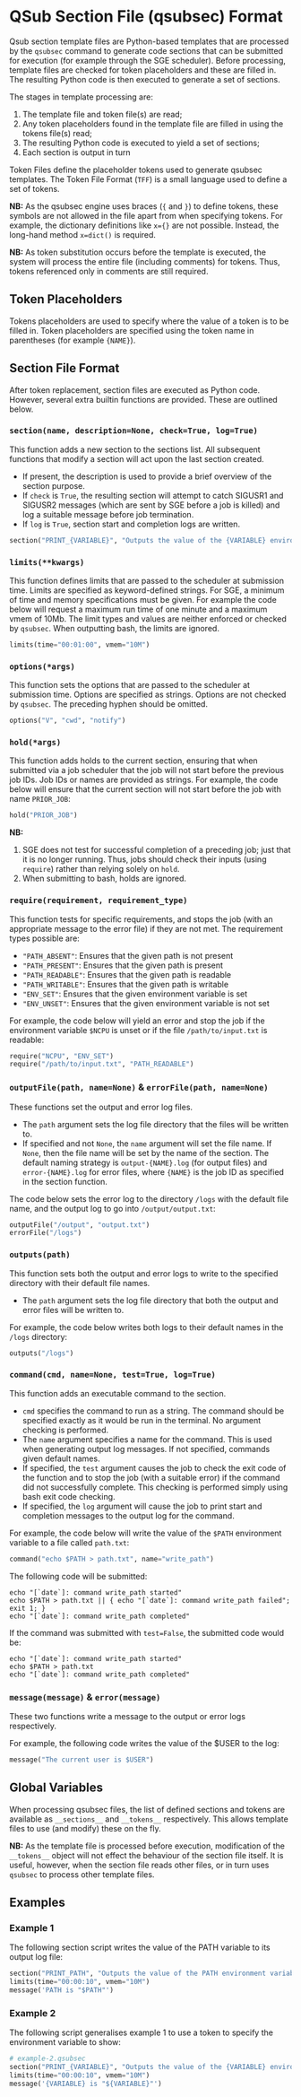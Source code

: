 # QSub Section File (qsubsec) Format

Qsub section template files are Python-based templates that are processed by the `qsubsec` command to generate code sections that can be submitted for execution (for example through the SGE scheduler). Before processing, template files are checked for token placeholders and these are filled in. The resulting Python code is then executed to generate a set of sections.

The stages in template processing are:

1. The template file and token file(s) are read;
2. Any token placeholders found in the template file are filled in using the tokens file(s) read;
3. The resulting Python code is executed to yield a set of sections;
4. Each section is output in turn

Token Files define the placeholder tokens used to generate qsubsec templates. The Token File Format (`TFF`) is a small language used to define a set of tokens.

**NB:** As the qsubsec engine uses braces (`{` and `}`) to define tokens, these symbols are not allowed in the file apart from when specifying tokens. For example, the dictionary definitions like `x={}` are not possible. Instead, the long-hand method `x=dict()` is required.

**NB:** As token substitution occurs before the template is executed, the system will process the entire file (including comments) for tokens. Thus, tokens referenced only in comments are still required.

## Token Placeholders

Tokens placeholders are used to specify where the value of a token is to be filled in. Token placeholders are specified using the token name in parentheses (for example `{NAME}`).

## Section File Format

After token replacement, section files are executed as Python code. However, several extra builtin functions are provided. These are outlined below.


### `section(name, description=None, check=True, log=True)`

This function adds a new section to the sections list. All subsequent functions that modify a section will act upon the last section created.

* If present, the description is used to provide a brief overview of the section purpose.
* If `check` is `True`, the resulting section will attempt to catch SIGUSR1 and SIGUSR2 messages (which are sent by SGE before a job is killed) and log a suitable message before job termination.
* If `log` is `True`, section start and completion logs are written.

~~~python
section("PRINT_{VARIABLE}", "Outputs the value of the {VARIABLE} environment variable to log", check=False, log=False)
~~~

### `limits(**kwargs)`

This function defines limits that are passed to the scheduler at submission time. Limits are specified as keyword-defined strings. For SGE, a minimum of time and memory specifications must be given. For example the code below will request a maximum run time of one minute and a maximum vmem of 10Mb. The limit types and values are neither enforced or checked by `qsubsec`. When outputting bash, the limits are ignored.

~~~python
limits(time="00:01:00", vmem="10M")
~~~

### `options(*args)`

This function sets the options that are passed to the scheduler at submission time. Options are specified as strings. Options are not checked by `qsubsec`. The preceding hyphen should be omitted.

~~~python
options("V", "cwd", "notify")
~~~

### `hold(*args)`

This function adds holds to the current section, ensuring that when submitted via a job scheduler that the job will not start before the previous job IDs. Job IDs or names are provided as strings. For example, the code below will ensure that the current section will not start before the job with name `PRIOR_JOB`:

~~~python
hold("PRIOR_JOB")
~~~

**NB:**

1. SGE does not test for successful completion of a preceding job; just that it is no longer running. Thus, jobs should check their inputs (using `require`) rather than relying solely on `hold`.
2. When submitting to bash, holds are ignored.

### `require(requirement, requirement_type)`

This function tests for specific requirements, and stops the job (with an appropriate message to the error file) if they are not met. The requirement types possible are:

* `"PATH_ABSENT"`: Ensures that the given path is not present
* `"PATH_PRESENT"`: Ensures that the given path is present
* `"PATH_READABLE"`: Ensures that the given path is readable
* `"PATH_WRITABLE"`: Ensures that the given path is writable
* `"ENV_SET"`: Ensures that the given environment variable is set
* `"ENV_UNSET"`: Ensures that the given environment variable is not set

For example, the code below will yield an error and stop the job if the environment variable `$NCPU` is unset or if the file `/path/to/input.txt` is readable:

~~~python
require("NCPU", "ENV_SET")
require("/path/to/input.txt", "PATH_READABLE")
~~~

### `outputFile(path, name=None)` & `errorFile(path, name=None)`

These functions set the output and error log files.

* The `path` argument sets the log file directory that the files will be written to.
* If specified and not `None`, the `name` argument will set the file name. If `None`, then the file name will be set by the name of the section. The default naming strategy is `output-{NAME}.log` (for output files) and `error-{NAME}.log` for error files, where `{NAME}` is the job ID as specified in the section function.

The code below sets the error log to the directory `/logs` with the default file name, and the output log to go into `/output/output.txt`:

~~~python
outputFile("/output", "output.txt")
errorFile("/logs")
~~~

### `outputs(path)`

This function sets both the output and error logs to write to the specified directory with their default file names.

* The `path` argument sets the log file directory that both the output and error files will be written to.

For example, the code below writes both logs to their default names in the `/logs` directory:

~~~python
outputs("/logs")
~~~

### `command(cmd, name=None, test=True, log=True)`

This function adds an executable command to the section.

* `cmd` specifies the command to run as a string. The command should be specified exactly as it would be run in the terminal. No argument checking is performed.
* The `name` argument specifies a name for the command. This is used when generating output log messages. If not specified, commands given default names.
* If specified, the `test` argument causes the job to check the exit code of the function and to stop the job (with a suitable error) if the command did not successfully complete. This checking is performed simply using bash exit code checking.
* If specified, the `log` argument will cause the job to print start and completion messages to the output log for the command.

For example, the code below will write the value of the `$PATH` environment variable to a file called `path.txt`:

~~~python
command("echo $PATH > path.txt", name="write_path")
~~~

The following code will be submitted:

~~~
echo "[`date`]: command write_path started"
echo $PATH > path.txt || { echo "[`date`]: command write_path failed"; exit 1; }
echo "[`date`]: command write_path completed"
~~~

If the command was submitted with `test=False`, the submitted code would be:

~~~
echo "[`date`]: command write_path started"
echo $PATH > path.txt
echo "[`date`]: command write_path completed"
~~~

### `message(message)` & `error(message)`

These two functions write a message to the output or error logs respectively.

For example, the following code writes the value of the $USER to the log:

~~~python
message("The current user is $USER")
~~~

## Global Variables

When processing qsubsec files, the list of defined sections and tokens are available as `__sections__` and `__tokens__` respectively. This allows template files to use (and modify) these on the fly.

**NB:** As the template file is processed before execution, modification of the `__tokens__` object will not effect the behaviour of the section file itself. It is useful, however, when the section file reads other files, or in turn uses `qsubsec` to process other template files.

## Examples

### Example 1

The following section script writes the value of the PATH variable to its output log file:

~~~python
section("PRINT_PATH", "Outputs the value of the PATH environment variable to log")
limits(time="00:00:10", vmem="10M")
message('PATH is "$PATH"')
~~~

### Example 2

The following script generalises example 1 to use a token to specify the environment variable to show:

~~~python
# example-2.qsubsec
section("PRINT_{VARIABLE}", "Outputs the value of the {VARIABLE} environment variable to log", check=False, log=False)
limits(time="00:00:10", vmem="10M")
message('{VARIABLE} is "${VARIABLE}"')
~~~

